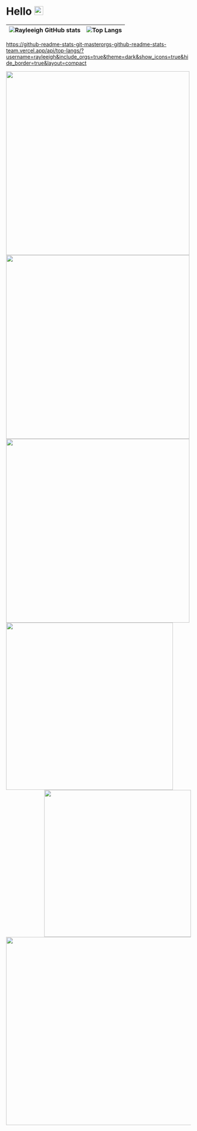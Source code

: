 # Hello <img src="https://github.com/user-attachments/assets/c96541c9-cfc6-48d9-9ab7-c71065b465a2" width="24">

|![Rayleeigh GitHub stats](https://github-readme-stats-git-masterorgs-github-readme-stats-team.vercel.app/api?username=rayleeigh&theme=dark&show_icons=true&hide_border=true&layout=compact&include_orgs=true)|![Top Langs](https://github-readme-stats-git-masterorgs-github-readme-stats-team.vercel.app/api/top-langs/?username=rayleeigh&include_orgs=true&theme=dark&show_icons=true&hide_border=true&layout=compact)|
|-|-|

https://github-readme-stats-git-masterorgs-github-readme-stats-team.vercel.app/api/top-langs/?username=rayleeigh&include_orgs=true&theme=dark&show_icons=true&hide_border=true&layout=compact

<a>
<img src="https://github-readme-stats-git-masterorgs-github-readme-stats-team.vercel.app/api?username=rayleeigh&theme=dark&show_icons=true&hide_border=true&layout=compact&include_orgs=true" align="center" width="500">

</a>
<a>
<img src="https://github-readme-stats-git-masterorgs-github-readme-stats-team.vercel.app/api/top-langs/?username=rayleeigh&include_orgs=true&theme=dark&show_icons=true&hide_border=true&layout=compact" align="center" width="500">
</a>

<img src="https://github-readme-stats-git-masterorgs-github-readme-stats-team.vercel.app/api/top-langs/?username=rayleeigh&include_orgs=true&theme=dark&show_icons=true&hide_border=true&layout=compact" align="center" width="500">

<a href="https://github.com/anuraghazra/github-readme-stats">
  <img align="left" width="455" src="https://github-readme-stats-git-masterorgs-github-readme-stats-team.vercel.app/api?username=rayleeigh&theme=dark&show_icons=true&hide_border=true&layout=compact&include_orgs=true" />
</a>
<a href="https://github.com/anuraghazra/anuraghazra.github.io">
  <img align="right" width="400" src="https://github-readme-stats-git-masterorgs-github-readme-stats-team.vercel.app/api/top-langs/?username=rayleeigh&include_orgs=true&theme=dark&show_icons=true&hide_border=true&layout=compact" />
</a>

<img src="https://github-readme-stats.vercel.app/api/pin?username=rayleeigh&repo=Kuzen" width="512">

